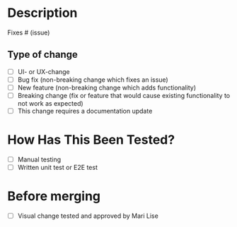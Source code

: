 # Description

<!-- Please include a summary of the change and which issue is fixed. Please also include relevant motivation and context. List any dependencies that are required for this change. -->

Fixes # (issue)

## Type of change

<!-- Please delete options that are not relevant. -->

- [ ] UI- or UX-change
- [ ] Bug fix (non-breaking change which fixes an issue)
- [ ] New feature (non-breaking change which adds functionality)
- [ ] Breaking change (fix or feature that would cause existing functionality to not work as expected)
- [ ] This change requires a documentation update

# How Has This Been Tested?

<!-- Please describe the tests that you ran to verify your changes. -->

- [ ] Manual testing
- [ ] Written unit test or E2E test

# Before merging

- [ ] Visual change tested and approved by Mari Lise
